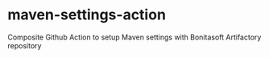 # maven-settings-action
Composite Github Action to setup Maven settings with Bonitasoft Artifactory repository

